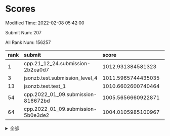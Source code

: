 # Scores

Modified Time: 2022-02-08 05:42:00

Submit Num: 207

All Rank Num: 156257

| rank |               submit               |       score        |       sigma        | pk_num |
| :--- | :--------------------------------- | :----------------- | :----------------- | :----- |
| 1    | cpp.21_12_24.submission-2b2ea0d7   | 1012.931384581323  | 0.8436182722325113 | 3020   |
| 3    | jsonzb.test.submission_level_4     | 1011.5965744435035 | 0.7768095704069622 | 3016   |
| 13   | jsonzb.test.test_1                 | 1010.6602600740464 | 0.7753833457361697 | 3020   |
| 54   | cpp.2022_01_09.submission-816672bd | 1005.5656660922871 | 0.7134162741438932 | 3020   |
| 64   | cpp.2022_01_09.submission-5b0e3de2 | 1004.0105985100967 | 0.7171825672172277 | 3018   |


<details>
<summary>全部</summary>

| rank |                 submit                 |       score        |       sigma        | pk_num |
| :--- | :------------------------------------- | :----------------- | :----------------- | :----- |
| 1    | cpp.21_12_24.submission-2b2ea0d7       | 1012.931384581323  | 0.8436182722325113 | 3020   |
| 2    | gobigger.level_3.submission_level_3_18 | 1012.5145362155299 | 0.7990003148531146 | 3020   |
| 3    | jsonzb.test.submission_level_4         | 1011.5965744435035 | 0.7768095704069622 | 3016   |
| 4    | gobigger.level_3.submission_level_3_8  | 1011.4031249275328 | 0.7960208453550242 | 3020   |
| 5    | gobigger.level_3.submission_level_3_30 | 1011.1951424120646 | 0.7933394352857106 | 3016   |
| 6    | gobigger.level_3.submission_level_3_35 | 1011.014235591912  | 0.7611194466715345 | 3024   |
| 7    | gobigger.level_3.submission_level_3_6  | 1010.9047608758227 | 0.7622180309530279 | 3022   |
| 8    | gobigger.level_3.submission_level_3_20 | 1010.8383387288451 | 0.7793359861656983 | 3018   |
| 9    | gobigger.level_3.submission_level_3_3  | 1010.8367909516535 | 0.7817948453668387 | 3022   |
| 10   | gobigger.level_3.submission_level_3_23 | 1010.799475924367  | 0.7814650977216376 | 3020   |
| 11   | gobigger.level_3.submission_level_3_33 | 1010.7779473299227 | 0.7695291218026674 | 3023   |
| 12   | gobigger.level_3.submission_level_3_4  | 1010.7189657183874 | 0.7531791743554628 | 3019   |
| 13   | jsonzb.test.test_1                     | 1010.6602600740464 | 0.7753833457361697 | 3020   |
| 14   | gobigger.level_3.submission_level_3_48 | 1010.603648188021  | 0.7422870316689755 | 3024   |
| 15   | gobigger.level_3.submission_level_3_29 | 1010.5881221530464 | 0.7854179396764248 | 3015   |
| 16   | gobigger.level_3.submission_level_3_49 | 1010.4625341324595 | 0.7650255556045639 | 3020   |
| 17   | gobigger.level_3.submission_level_3_28 | 1010.4439575719812 | 0.7724399015434782 | 3016   |
| 18   | gobigger.level_3.submission_level_3_37 | 1010.3298506534243 | 0.7694441671443124 | 3019   |
| 19   | gobigger.level_3.submission_level_3_12 | 1010.1187938183948 | 0.7605530154797011 | 3016   |
| 20   | gobigger.level_3.submission_level_3_39 | 1010.0949773933202 | 0.7657981721520862 | 3027   |
| 21   | gobigger.level_3.submission_level_3_27 | 1010.0774181517587 | 0.7477709213635083 | 3016   |
| 22   | gobigger.level_3.submission_level_3_11 | 1010.047833772048  | 0.7577424650520769 | 3020   |
| 23   | gobigger.level_3.submission_level_3_26 | 1009.9924392724121 | 0.7693522757944837 | 3018   |
| 24   | gobigger.level_3.submission_level_3_2  | 1009.9555267879894 | 0.7721393894142939 | 3023   |
| 25   | gobigger.level_3.submission_level_3_24 | 1009.9173599813876 | 0.7721608809727051 | 3019   |
| 26   | gobigger.level_3.submission_level_3_42 | 1009.9095878807407 | 0.7538989854448832 | 3015   |
| 27   | gobigger.level_3.submission_level_3_46 | 1009.8990403236519 | 0.7643974160842972 | 3021   |
| 28   | gobigger.level_3.submission_level_3_40 | 1009.8967969747243 | 0.7529646594104864 | 3021   |
| 29   | gobigger.level_3.submission_level_3_31 | 1009.8574672947769 | 0.7477173522526889 | 3021   |
| 30   | gobigger.level_3.submission_level_3_10 | 1009.8463185159361 | 0.7471777052387619 | 3022   |
| 31   | gobigger.level_3.submission_level_3_0  | 1009.7659059844398 | 0.7658427790224986 | 3019   |
| 32   | gobigger.level_3.submission_level_3_7  | 1009.7548888994351 | 0.7621933917305409 | 3027   |
| 33   | gobigger.level_3.submission_level_3_13 | 1009.7324874490198 | 0.753327028258045  | 3020   |
| 34   | gobigger.level_3.submission_level_3_16 | 1009.6989724477955 | 0.7696916941632238 | 3014   |
| 35   | gobigger.level_3.submission_level_3_47 | 1009.6857753443902 | 0.7623650902914941 | 3019   |
| 36   | gobigger.level_3.submission_level_3_17 | 1009.5407053326845 | 0.7559946289403287 | 3021   |
| 37   | gobigger.level_3.submission_level_3_25 | 1009.4917258857234 | 0.7566677405025599 | 3024   |
| 38   | gobigger.level_3.submission_level_3_43 | 1009.373813710884  | 0.7483372372841525 | 3019   |
| 39   | gobigger.level_3.submission_level_3_19 | 1009.3731529142274 | 0.7579574915583017 | 3018   |
| 40   | gobigger.level_3.submission_level_3_41 | 1009.3419684255798 | 0.7305043611081793 | 3023   |
| 41   | gobigger.level_3.submission_level_3_32 | 1009.3043428490389 | 0.7577446672684413 | 3018   |
| 42   | gobigger.level_3.submission_level_3_34 | 1009.2016021898638 | 0.7452439444264267 | 3021   |
| 43   | gobigger.level_3.submission_level_3_14 | 1009.1482049475956 | 0.745038563564897  | 3017   |
| 44   | gobigger.level_3.submission_level_3_36 | 1009.1165188525011 | 0.762773874310264  | 3016   |
| 45   | gobigger.level_3.submission_level_3_1  | 1009.086563073526  | 0.7766999548664619 | 3016   |
| 46   | gobigger.level_3.submission_level_3_22 | 1008.9969569662998 | 0.756721761226725  | 3017   |
| 47   | gobigger.level_3.submission_level_3_9  | 1008.8735559981393 | 0.7634858649834347 | 3021   |
| 48   | gobigger.level_3.submission_level_3_38 | 1008.7769473710284 | 0.750140888914782  | 3017   |
| 49   | gobigger.level_3.submission_level_3_5  | 1008.7190072309892 | 0.738815502082997  | 3020   |
| 50   | gobigger.level_3.submission_level_3_44 | 1008.6606460750049 | 0.7563418963450265 | 3020   |
| 51   | gobigger.level_3.submission_level_3_15 | 1008.6504742257865 | 0.7667303116611204 | 3018   |
| 52   | gobigger.level_3.submission_level_3_45 | 1008.2064881424631 | 0.7521399833836155 | 3018   |
| 53   | gobigger.level_3.submission_level_3_21 | 1007.6072996744666 | 0.7259063620589348 | 3017   |
| 54   | cpp.2022_01_09.submission-816672bd     | 1005.5656660922871 | 0.7134162741438932 | 3020   |
| 55   | gobigger.level_1.submission_level_1_29 | 1004.7946698453345 | 0.7339698220099001 | 3019   |
| 56   | gobigger.level_1.submission_level_1_47 | 1004.6802487426451 | 0.7219323335060474 | 3020   |
| 57   | gobigger.level_1.submission_level_1_22 | 1004.5102099771402 | 0.7225046351350934 | 3021   |
| 58   | gobigger.level_1.submission_level_1_25 | 1004.4891414613028 | 0.7196927185004142 | 3019   |
| 59   | gobigger.level_1.submission_level_1_2  | 1004.4230632193037 | 0.7201148171191641 | 3018   |
| 60   | gobigger.level_1.submission_level_1_37 | 1004.3924587507606 | 0.7280914996066585 | 3022   |
| 61   | gobigger.level_1.submission_level_1_30 | 1004.341625624328  | 0.7278773487108336 | 3016   |
| 62   | gobigger.level_1.submission_level_1_26 | 1004.1331029103258 | 0.7192741497591026 | 3016   |
| 63   | gobigger.level_1.submission_level_1_39 | 1004.0410487592031 | 0.7164748518263144 | 3014   |
| 64   | cpp.2022_01_09.submission-5b0e3de2     | 1004.0105985100967 | 0.7171825672172277 | 3018   |
| 65   | gobigger.level_1.submission_level_1_49 | 1003.9808210911038 | 0.7140518202416615 | 3018   |
| 66   | gobigger.level_1.submission_level_1_19 | 1003.9592856551394 | 0.7205601269811553 | 3021   |
| 67   | gobigger.level_1.submission_level_1_42 | 1003.8439996797824 | 0.7212553186443272 | 3022   |
| 68   | gobigger.level_1.submission_level_1_20 | 1003.8302662582324 | 0.7116523875297486 | 3021   |
| 69   | gobigger.level_1.submission_level_1_12 | 1003.8239250288915 | 0.7166495929372796 | 3021   |
| 70   | gobigger.level_1.submission_level_1_34 | 1003.7574571671056 | 0.7050519405835446 | 3020   |
| 71   | gobigger.level_1.submission_level_1_5  | 1003.7351132729232 | 0.7192927849680614 | 3017   |
| 72   | gobigger.level_1.submission_level_1_41 | 1003.7067964428501 | 0.7074798956609714 | 3020   |
| 73   | gobigger.level_1.submission_level_1_24 | 1003.6821719881582 | 0.7208530808209818 | 3021   |
| 74   | gobigger.level_1.submission_level_1_4  | 1003.634715862433  | 0.7267560218622274 | 3025   |
| 75   | gobigger.level_1.submission_level_1_6  | 1003.6314339376662 | 0.7218399303764974 | 3018   |
| 76   | gobigger.level_1.submission_level_1_8  | 1003.5805999250925 | 0.7148529830768272 | 3016   |
| 77   | gobigger.level_1.submission_level_1_31 | 1003.5729856963103 | 0.7156176656097217 | 3023   |
| 78   | gobigger.level_1.submission_level_1_17 | 1003.5724278212415 | 0.7234960936125644 | 3018   |
| 79   | gobigger.level_1.submission_level_1_18 | 1003.5722294139123 | 0.7160394074824318 | 3018   |
| 80   | gobigger.level_1.submission_level_1_21 | 1003.4684055237875 | 0.7157823642331961 | 3016   |
| 81   | gobigger.level_1.submission_level_1_35 | 1003.4300603937301 | 0.729174085985844  | 3016   |
| 82   | gobigger.level_1.submission_level_1_14 | 1003.2913089696925 | 0.7046928105733409 | 3014   |
| 83   | gobigger.level_1.submission_level_1_28 | 1003.2683792013316 | 0.7168961842951936 | 3016   |
| 84   | gobigger.level_1.submission_level_1_7  | 1003.2652623216229 | 0.7201404770679033 | 3021   |
| 85   | gobigger.level_1.submission_level_1_13 | 1003.2576271875864 | 0.7084791143496731 | 3019   |
| 86   | gobigger.level_1.submission_level_1_0  | 1003.1515689400374 | 0.7026649241563241 | 3022   |
| 87   | gobigger.level_1.submission_level_1_15 | 1003.0874134331126 | 0.7045287241148009 | 3022   |
| 88   | gobigger.level_1.submission_level_1_43 | 1003.0616393646195 | 0.7179793529146233 | 3020   |
| 89   | gobigger.level_1.submission_level_1_16 | 1002.9852957312064 | 0.7109839314272614 | 3020   |
| 90   | gobigger.level_1.submission_level_1_11 | 1002.9847867510287 | 0.7146623969048103 | 3019   |
| 91   | gobigger.level_1.submission_level_1_3  | 1002.8858135001148 | 0.7123025744879233 | 3020   |
| 92   | gobigger.level_1.submission_level_1_1  | 1002.8724767093537 | 0.7112472802675482 | 3020   |
| 93   | gobigger.level_1.submission_level_1_23 | 1002.870641768559  | 0.711233965890201  | 3020   |
| 94   | gobigger.level_1.submission_level_1_44 | 1002.8063375987024 | 0.7184531464095113 | 3018   |
| 95   | gobigger.level_1.submission_level_1_9  | 1002.7193258800081 | 0.7276312767955632 | 3026   |
| 96   | gobigger.level_1.submission_level_1_40 | 1002.716197503154  | 0.705997172676513  | 3022   |
| 97   | gobigger.level_1.submission_level_1_33 | 1002.7155640356391 | 0.7204998985722478 | 3016   |
| 98   | gobigger.level_1.submission_level_1_10 | 1002.7094032189643 | 0.7089782810120822 | 3019   |
| 99   | gobigger.level_1.submission_level_1_45 | 1002.5402028057136 | 0.7134954737798375 | 3019   |
| 100  | gobigger.level_1.submission_level_1_32 | 1002.5029682511628 | 0.722868432158476  | 3022   |
| 101  | gobigger.level_1.submission_level_1_48 | 1002.5025127558526 | 0.7041448002171627 | 3024   |
| 102  | gobigger.level_1.submission_level_1_27 | 1002.3614442593046 | 0.7076293739615465 | 3020   |
| 103  | gobigger.level_1.submission_level_1_46 | 1002.2114539648677 | 0.7058988980745813 | 3019   |
| 104  | gobigger.level_1.submission_level_1_38 | 1001.6730421893288 | 0.7090342713822363 | 3018   |
| 105  | gobigger.level_1.submission_level_1_36 | 1001.0539996560527 | 0.7081976347855293 | 3019   |
| 106  | gobigger.random.submission_random_22   | 997.2000495928665  | 0.7093004807500529 | 3016   |
| 107  | gobigger.random.submission_random_26   | 997.1730620909633  | 0.6987836162494622 | 3024   |
| 108  | gobigger.random.submission_random_41   | 997.0944812402654  | 0.7083986228590473 | 3014   |
| 109  | gobigger.random.submission_random_44   | 997.0928511357323  | 0.709160299727692  | 3024   |
| 110  | gobigger.random.submission_random_38   | 996.8314837862436  | 0.711886574148496  | 3020   |
| 111  | gobigger.random.submission_random_1    | 996.7381430005504  | 0.7077845273114496 | 3019   |
| 112  | gobigger.random.submission_random_35   | 996.7240164913976  | 0.7027774905575553 | 3017   |
| 113  | gobigger.random.submission_random_40   | 996.6346805951956  | 0.7281309089157031 | 3020   |
| 114  | gobigger.random.submission_random_43   | 996.5917938622861  | 0.7117503451258315 | 3020   |
| 115  | gobigger.random.submission_random_34   | 996.4443562746509  | 0.7093188424381273 | 3020   |
| 116  | gobigger.random.submission_random_13   | 996.4387960998112  | 0.7044784124104193 | 3024   |
| 117  | gobigger.random.submission_random_48   | 996.4376850396809  | 0.7203980262623905 | 3021   |
| 118  | gobigger.random.submission_random_46   | 996.4251958605767  | 0.708144425004277  | 3013   |
| 119  | gobigger.random.submission_random_29   | 996.3845854071504  | 0.7189355441341533 | 3024   |
| 120  | gobigger.random.submission_random_45   | 996.3399647048882  | 0.7145006622108709 | 3019   |
| 121  | gobigger.random.submission_random_25   | 996.3189894685623  | 0.7117210598443314 | 3017   |
| 122  | gobigger.random.submission_random_21   | 996.3002709681803  | 0.7097337038073753 | 3019   |
| 123  | gobigger.random.submission_random_20   | 996.2995964654575  | 0.7175201237203483 | 3023   |
| 124  | gobigger.random.submission_random_32   | 996.1924610299359  | 0.7127757685072464 | 3018   |
| 125  | gobigger.random.submission_random_12   | 996.1818867059282  | 0.7135982987200719 | 3022   |
| 126  | gobigger.random.submission_random_28   | 996.1566974982064  | 0.7030323035208398 | 3022   |
| 127  | gobigger.random.submission_random_39   | 995.9453404060151  | 0.7119527154607165 | 3028   |
| 128  | gobigger.random.submission_random_15   | 995.9413545423531  | 0.7101738277204068 | 3022   |
| 129  | gobigger.random.submission_random_2    | 995.9355231336773  | 0.7192147018695934 | 3023   |
| 130  | gobigger.random.submission_random_42   | 995.8587350725843  | 0.7077933486618239 | 3018   |
| 131  | gobigger.random.submission_random_10   | 995.8481599740172  | 0.709828542251996  | 3021   |
| 132  | gobigger.random.submission_random_8    | 995.8214603751335  | 0.7002152868635558 | 3017   |
| 133  | gobigger.random.submission_random_47   | 995.7675013355256  | 0.7052872750217968 | 3020   |
| 134  | gobigger.random.submission_random_33   | 995.7582157547798  | 0.7168056874620636 | 3018   |
| 135  | gobigger.random.submission_random_19   | 995.749780499096   | 0.7131458931183124 | 3018   |
| 136  | gobigger.random.submission_random_3    | 995.7256041475337  | 0.7247185462316899 | 3022   |
| 137  | gobigger.random.submission_random_4    | 995.6867940294574  | 0.7095456960755454 | 3017   |
| 138  | gobigger.random.submission_random_16   | 995.572763216779   | 0.718082265004526  | 3018   |
| 139  | gobigger.random.submission_random_9    | 995.5188083689468  | 0.7123640118326285 | 3013   |
| 140  | gobigger.random.submission_random_5    | 995.4827218909942  | 0.7119881509635859 | 3020   |
| 141  | gobigger.random.submission_random_23   | 995.4752251809876  | 0.7127594738757244 | 3017   |
| 142  | gobigger.random.submission_random_30   | 995.401148576616   | 0.7111282861042417 | 3020   |
| 143  | gobigger.random.submission_random_17   | 995.3771354381805  | 0.7182943875064755 | 3023   |
| 144  | gobigger.random.submission_random_18   | 995.344200046898   | 0.7241479640558773 | 3024   |
| 145  | gobigger.random.submission_random_11   | 995.3293005296885  | 0.7074792765778655 | 3020   |
| 146  | gobigger.random.submission_random_49   | 995.3164111365502  | 0.719182692844429  | 3021   |
| 147  | gobigger.random.submission_random_6    | 995.2286951625827  | 0.7042418646652516 | 3017   |
| 148  | gobigger.random.submission_random_31   | 995.0932185305269  | 0.7112453310410616 | 3016   |
| 149  | gobigger.random.submission_random_24   | 995.0839183383379  | 0.7106204823938997 | 3022   |
| 150  | gobigger.random.submission_random_0    | 995.0704744555082  | 0.7196216363227708 | 3027   |
| 151  | gobigger.random.submission_random_37   | 994.8950780540667  | 0.7054656827563323 | 3025   |
| 152  | gobigger.random.submission_random_36   | 994.8770114904104  | 0.7161457634710707 | 3023   |
| 153  | gobigger.random.submission_random_14   | 994.8278481892621  | 0.6994688249446499 | 3018   |
| 154  | gobigger.random.submission_random_7    | 994.5162738955805  | 0.7243142596736207 | 3019   |
| 155  | gobigger.random.submission_random_27   | 994.3283590530317  | 0.718947769123715  | 3020   |
| 156  | gobigger.level_2.submission_level_2_12 | 993.6262504086228  | 0.7493293427854247 | 3020   |
| 157  | gobigger.level_2.submission_level_2_10 | 993.5097680383744  | 0.7235150036844613 | 3014   |
| 158  | gobigger.level_2.submission_level_2_33 | 993.3562043730933  | 0.7404878778059539 | 3019   |
| 159  | gobigger.level_2.submission_level_2_42 | 993.3052984550534  | 0.7353862254368706 | 3020   |
| 160  | gobigger.level_2.submission_level_2_30 | 993.1364621261666  | 0.7411673580831456 | 3016   |
| 161  | gobigger.level_2.submission_level_2_18 | 993.1156637908273  | 0.7373676934241888 | 3020   |
| 162  | gobigger.level_2.submission_level_2_14 | 993.0507648216101  | 0.737460768225336  | 3019   |
| 163  | gobigger.level_2.submission_level_2_5  | 992.9866070197871  | 0.7321500044297782 | 3018   |
| 164  | gobigger.level_2.submission_level_2_31 | 992.9727945119209  | 0.7236533892143481 | 3018   |
| 165  | gobigger.level_2.submission_level_2_11 | 992.9236882622679  | 0.7314825934454329 | 3018   |
| 166  | gobigger.level_2.submission_level_2_1  | 992.8595292123202  | 0.7333874587705693 | 3018   |
| 167  | gobigger.level_2.submission_level_2_26 | 992.8530003823577  | 0.7419250068330945 | 3016   |
| 168  | gobigger.level_2.submission_level_2_7  | 992.841413254883   | 0.7363657516162581 | 3025   |
| 169  | gobigger.level_2.submission_level_2_44 | 992.804315167645   | 0.7208194504445469 | 3022   |
| 170  | gobigger.level_2.submission_level_2_8  | 992.8016586313697  | 0.7311323468393804 | 3018   |
| 171  | gobigger.level_2.submission_level_2_29 | 992.7057795692243  | 0.749044496755717  | 3021   |
| 172  | gobigger.level_2.submission_level_2_43 | 992.6412866564136  | 0.7356959113771758 | 3018   |
| 173  | gobigger.level_2.submission_level_2_40 | 992.6045956052709  | 0.7499530388253989 | 3017   |
| 174  | gobigger.level_2.submission_level_2_22 | 992.5573240259005  | 0.73311934006463   | 3018   |
| 175  | gobigger.level_2.submission_level_2_32 | 992.4783931494018  | 0.7297137842057696 | 3019   |
| 176  | gobigger.level_2.submission_level_2_16 | 992.3724342076775  | 0.7311086089318195 | 3018   |
| 177  | gobigger.level_2.submission_level_2_49 | 992.3718806368133  | 0.739432963808661  | 3021   |
| 178  | gobigger.level_2.submission_level_2_0  | 992.3340223763337  | 0.7476016572816448 | 3020   |
| 179  | gobigger.level_2.submission_level_2_19 | 992.3168844364428  | 0.7454059158801563 | 3022   |
| 180  | gobigger.level_2.submission_level_2_24 | 992.3013631849284  | 0.7362195252476318 | 3019   |
| 181  | gobigger.level_2.submission_level_2_46 | 992.1626594160479  | 0.7331513073788474 | 3023   |
| 182  | gobigger.level_2.submission_level_2_17 | 992.0448897206727  | 0.7641134169507322 | 3016   |
| 183  | gobigger.level_2.submission_level_2_38 | 992.0040910970796  | 0.7396584424964813 | 3016   |
| 184  | gobigger.level_2.submission_level_2_37 | 991.9461706388811  | 0.7707029558340173 | 3014   |
| 185  | gobigger.level_2.submission_level_2_45 | 991.9146154637546  | 0.745074654798337  | 3020   |
| 186  | gobigger.level_2.submission_level_2_9  | 991.8928741774401  | 0.7529547908084115 | 3020   |
| 187  | gobigger.level_2.submission_level_2_47 | 991.8763819912322  | 0.7733963323206604 | 3012   |
| 188  | gobigger.level_2.submission_level_2_27 | 991.862832031582   | 0.7552730170881427 | 3020   |
| 189  | gobigger.level_2.submission_level_2_39 | 991.8330123861454  | 0.740159257430411  | 3017   |
| 190  | gobigger.level_2.submission_level_2_21 | 991.7363544762186  | 0.7335916733489242 | 3023   |
| 191  | gobigger.level_2.submission_level_2_35 | 991.7323773379765  | 0.759333051778702  | 3013   |
| 192  | gobigger.level_2.submission_level_2_34 | 991.7098465819695  | 0.7437280036584726 | 3021   |
| 193  | gobigger.level_2.submission_level_2_41 | 991.674168250794   | 0.755300707458591  | 3015   |
| 194  | gobigger.level_2.submission_level_2_23 | 991.6739729810774  | 0.7261961918344901 | 3021   |
| 195  | gobigger.level_2.submission_level_2_3  | 991.4954746773029  | 0.7386638645777112 | 3020   |
| 196  | gobigger.level_2.submission_level_2_6  | 991.3988679690939  | 0.7694410037028888 | 3019   |
| 197  | gobigger.level_2.submission_level_2_4  | 991.0634207721291  | 0.7573162575626846 | 3023   |
| 198  | gobigger.level_2.submission_level_2_28 | 990.8799447506068  | 0.758397364147545  | 3025   |
| 199  | gobigger.level_2.submission_level_2_13 | 990.8566989016276  | 0.7489605719158251 | 3016   |
| 200  | gobigger.level_2.submission_level_2_2  | 990.7600619156434  | 0.7504904795863008 | 3023   |
| 201  | gobigger.level_2.submission_level_2_48 | 990.6739280956609  | 0.7549278484909997 | 3023   |
| 202  | gobigger.level_2.submission_level_2_36 | 990.6702997492824  | 0.7450609378809419 | 3016   |
| 203  | gobigger.level_2.submission_level_2_20 | 990.5919196796258  | 0.7862268318268013 | 3013   |
| 204  | gobigger.level_2.submission_level_2_25 | 990.547302090355   | 0.7757436401858715 | 3023   |
| 205  | gobigger.level_2.submission_level_2_15 | 989.8022950468686  | 0.7738665636617726 | 3016   |
| 206  | gobigger.none.submission_none_0        | 975.113425090401   | 1.4654508528000219 | 3024   |
| 207  | gobigger.none.submission_none_1        | 974.5979057816162  | 1.7270030630385937 | 3020   |

</details>